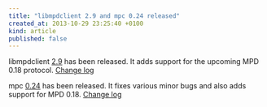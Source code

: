 ```yaml
---
title: "libmpdclient 2.9 and mpc 0.24 released"
created_at: 2013-10-29 23:25:40 +0100
kind: article
published: false
---
```


libmpdclient
[2.9](http://www.musicpd.org/download/libmpdclient/2/libmpdclient-2.9.tar.xz)
has been released.  It adds support for the upcoming MPD 0.18
protocol.
[Change log](http://git.musicpd.org/cgit/master/libmpdclient.git/plain/NEWS?h=release-2.9)

mpc [0.24](http://www.musicpd.org/download/mpc/0/mpc-0.24.tar.xz) has
been released.  It fixes various minor bugs and also adds support for
MPD 0.18.
[Change log](http://git.musicpd.org/cgit/master/mpc.git/plain/NEWS?h=release-0.24)

